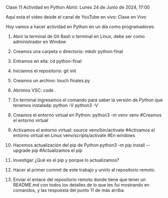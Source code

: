 Clase 11 Actividad en Python
Abrió: Lunes 24 de Junio de 2024, 17:00

Aquí esta el video desde el canal de YouTube en vivo:
                                                      Clase en Vivo

Hoy vamos a hacer actividad en Python en un día como programadores:

1. Abrir la terminal de Git Bash o terminal en Linux, debe ser como administrador en Window
2. Creamos una carpeta o directorio: 
mkdir python-final
3. Entramos en ella: 
cd python-final
4. Iniciamos el repositorio:
git init
5. Creamos un archivo:
touch finales.py
6. Abrimos VSC:
code .
7. En terminal ingresamos el comando para saber la versión de Python que tenemos instalada:
python -V
python3 -V
8. Creamos el entorno virtual en Python:
python3 -m venv venv #Creamos el entorno virtual
9. Activamos el entorno virtual:
source venv/bin/activate #Activamos el entorno virtual en Linux
venv/scripts/activate #En windows
10. Hacemos actualización del pip de Python
python3 -m pip install --upgrade pip #Actualizamos el pip
11. Investigar ¿Qué es el pip y porque lo actualizamos?


    
12. Hacer al primer commit de este trabajo y unirlo al repositorio remoto.
13. Enviar el enlace del repositorio remoto donde tiene que tener un README.md con todos los detalles de lo que les fui mostrando en comandos, y las respuesta del punto 11 de más arriba.
